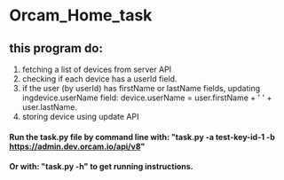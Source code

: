 # Orcam_Home_task

## this program do:
1. fetching a list of devices from server API
2. checking if each device has a userId field.
3. if the user (by userId) has firstName or lastName fields, updating ingdevice.userName field: device.userName = user.firstName + ' ' + user.lastName.
4. storing device using update API 



#### Run the task.py file by command line with: "task.py -a test-key-id-1 -b https://admin.dev.orcam.io/api/v8"
#### Or with: "task.py -h" to get running instructions.
